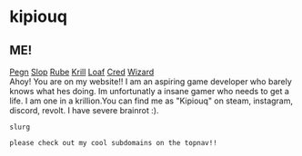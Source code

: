 # kipiouq


##  ME!
<div class="topnav">
<a href="https://pegn.kipiouq.com">Pegn</a>
<a href="https://slop.kipiouq.com">Slop</a>
<a href="https://rube.kipiouq.com">Rube</a>
<a href="https://krill.kipiouq.com">Krill</a>
<a href="https://loaf.kipiouq.com">Loaf</a>
<a href="https://cred.kipiouq.com">Cred</a>
<a href="https://zaza.kipiouq.com">Wizard</a>
</div>


<div class="holder">
Ahoy! You are on my website!! I am an aspiring game developer who barely knows what hes doing. Im unfortunatly a insane gamer who needs to get a life. I am one in a krillion.You can find me as "Kipiouq" on steam, instagram, discord, revolt.
I have severe brainrot :).
</div>

`slurg`



```text
please check out my cool subdomains on the topnav!!
```

<meta name="viewport" content="width=device-width, initial-scale=1.0">
